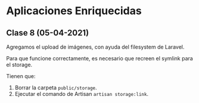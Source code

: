 # Aplicaciones Enriquecidas
## Clase 8 (05-04-2021)
Agregamos el upload de imágenes, con ayuda del filesystem de Laravel.

Para que funcione correctamente, es necesario que recreen el symlink para el storage.

Tienen que:

1. Borrar la carpeta `public/storage`. 
2. Ejecutar el comando de Artisan `artisan storage:link`.
